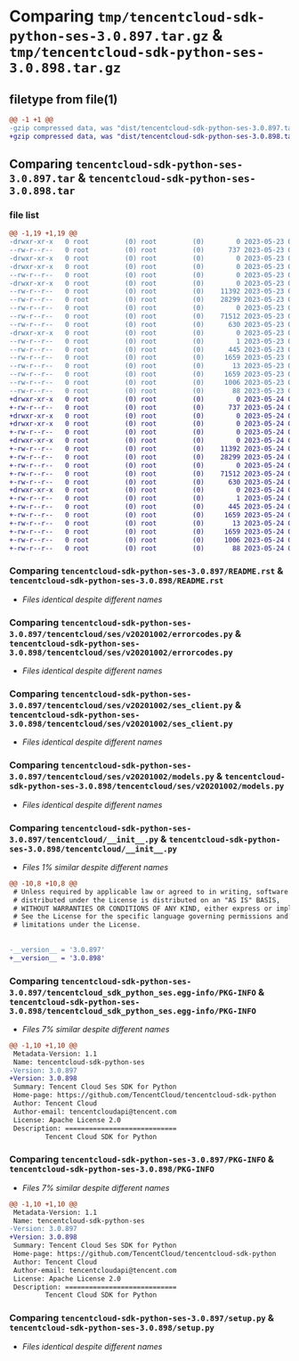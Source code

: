 # Comparing `tmp/tencentcloud-sdk-python-ses-3.0.897.tar.gz` & `tmp/tencentcloud-sdk-python-ses-3.0.898.tar.gz`

## filetype from file(1)

```diff
@@ -1 +1 @@
-gzip compressed data, was "dist/tencentcloud-sdk-python-ses-3.0.897.tar", last modified: Tue May 23 02:29:33 2023, max compression
+gzip compressed data, was "dist/tencentcloud-sdk-python-ses-3.0.898.tar", last modified: Wed May 24 02:04:33 2023, max compression
```

## Comparing `tencentcloud-sdk-python-ses-3.0.897.tar` & `tencentcloud-sdk-python-ses-3.0.898.tar`

### file list

```diff
@@ -1,19 +1,19 @@
-drwxr-xr-x   0 root         (0) root         (0)        0 2023-05-23 02:29:33.000000 tencentcloud-sdk-python-ses-3.0.897/
--rw-r--r--   0 root         (0) root         (0)      737 2023-05-23 02:29:32.000000 tencentcloud-sdk-python-ses-3.0.897/README.rst
-drwxr-xr-x   0 root         (0) root         (0)        0 2023-05-23 02:29:33.000000 tencentcloud-sdk-python-ses-3.0.897/tencentcloud/
-drwxr-xr-x   0 root         (0) root         (0)        0 2023-05-23 02:29:33.000000 tencentcloud-sdk-python-ses-3.0.897/tencentcloud/ses/
--rw-r--r--   0 root         (0) root         (0)        0 2023-05-23 02:29:32.000000 tencentcloud-sdk-python-ses-3.0.897/tencentcloud/ses/__init__.py
-drwxr-xr-x   0 root         (0) root         (0)        0 2023-05-23 02:29:33.000000 tencentcloud-sdk-python-ses-3.0.897/tencentcloud/ses/v20201002/
--rw-r--r--   0 root         (0) root         (0)    11392 2023-05-23 02:29:32.000000 tencentcloud-sdk-python-ses-3.0.897/tencentcloud/ses/v20201002/errorcodes.py
--rw-r--r--   0 root         (0) root         (0)    28299 2023-05-23 02:29:32.000000 tencentcloud-sdk-python-ses-3.0.897/tencentcloud/ses/v20201002/ses_client.py
--rw-r--r--   0 root         (0) root         (0)        0 2023-05-23 02:29:32.000000 tencentcloud-sdk-python-ses-3.0.897/tencentcloud/ses/v20201002/__init__.py
--rw-r--r--   0 root         (0) root         (0)    71512 2023-05-23 02:29:32.000000 tencentcloud-sdk-python-ses-3.0.897/tencentcloud/ses/v20201002/models.py
--rw-r--r--   0 root         (0) root         (0)      630 2023-05-23 02:29:32.000000 tencentcloud-sdk-python-ses-3.0.897/tencentcloud/__init__.py
-drwxr-xr-x   0 root         (0) root         (0)        0 2023-05-23 02:29:33.000000 tencentcloud-sdk-python-ses-3.0.897/tencentcloud_sdk_python_ses.egg-info/
--rw-r--r--   0 root         (0) root         (0)        1 2023-05-23 02:29:33.000000 tencentcloud-sdk-python-ses-3.0.897/tencentcloud_sdk_python_ses.egg-info/dependency_links.txt
--rw-r--r--   0 root         (0) root         (0)      445 2023-05-23 02:29:33.000000 tencentcloud-sdk-python-ses-3.0.897/tencentcloud_sdk_python_ses.egg-info/SOURCES.txt
--rw-r--r--   0 root         (0) root         (0)     1659 2023-05-23 02:29:33.000000 tencentcloud-sdk-python-ses-3.0.897/tencentcloud_sdk_python_ses.egg-info/PKG-INFO
--rw-r--r--   0 root         (0) root         (0)       13 2023-05-23 02:29:33.000000 tencentcloud-sdk-python-ses-3.0.897/tencentcloud_sdk_python_ses.egg-info/top_level.txt
--rw-r--r--   0 root         (0) root         (0)     1659 2023-05-23 02:29:33.000000 tencentcloud-sdk-python-ses-3.0.897/PKG-INFO
--rw-r--r--   0 root         (0) root         (0)     1006 2023-05-23 02:29:32.000000 tencentcloud-sdk-python-ses-3.0.897/setup.py
--rw-r--r--   0 root         (0) root         (0)       88 2023-05-23 02:29:33.000000 tencentcloud-sdk-python-ses-3.0.897/setup.cfg
+drwxr-xr-x   0 root         (0) root         (0)        0 2023-05-24 02:04:33.000000 tencentcloud-sdk-python-ses-3.0.898/
+-rw-r--r--   0 root         (0) root         (0)      737 2023-05-24 02:04:33.000000 tencentcloud-sdk-python-ses-3.0.898/README.rst
+drwxr-xr-x   0 root         (0) root         (0)        0 2023-05-24 02:04:33.000000 tencentcloud-sdk-python-ses-3.0.898/tencentcloud/
+drwxr-xr-x   0 root         (0) root         (0)        0 2023-05-24 02:04:33.000000 tencentcloud-sdk-python-ses-3.0.898/tencentcloud/ses/
+-rw-r--r--   0 root         (0) root         (0)        0 2023-05-24 02:04:33.000000 tencentcloud-sdk-python-ses-3.0.898/tencentcloud/ses/__init__.py
+drwxr-xr-x   0 root         (0) root         (0)        0 2023-05-24 02:04:33.000000 tencentcloud-sdk-python-ses-3.0.898/tencentcloud/ses/v20201002/
+-rw-r--r--   0 root         (0) root         (0)    11392 2023-05-24 02:04:33.000000 tencentcloud-sdk-python-ses-3.0.898/tencentcloud/ses/v20201002/errorcodes.py
+-rw-r--r--   0 root         (0) root         (0)    28299 2023-05-24 02:04:33.000000 tencentcloud-sdk-python-ses-3.0.898/tencentcloud/ses/v20201002/ses_client.py
+-rw-r--r--   0 root         (0) root         (0)        0 2023-05-24 02:04:33.000000 tencentcloud-sdk-python-ses-3.0.898/tencentcloud/ses/v20201002/__init__.py
+-rw-r--r--   0 root         (0) root         (0)    71512 2023-05-24 02:04:33.000000 tencentcloud-sdk-python-ses-3.0.898/tencentcloud/ses/v20201002/models.py
+-rw-r--r--   0 root         (0) root         (0)      630 2023-05-24 02:04:33.000000 tencentcloud-sdk-python-ses-3.0.898/tencentcloud/__init__.py
+drwxr-xr-x   0 root         (0) root         (0)        0 2023-05-24 02:04:33.000000 tencentcloud-sdk-python-ses-3.0.898/tencentcloud_sdk_python_ses.egg-info/
+-rw-r--r--   0 root         (0) root         (0)        1 2023-05-24 02:04:33.000000 tencentcloud-sdk-python-ses-3.0.898/tencentcloud_sdk_python_ses.egg-info/dependency_links.txt
+-rw-r--r--   0 root         (0) root         (0)      445 2023-05-24 02:04:33.000000 tencentcloud-sdk-python-ses-3.0.898/tencentcloud_sdk_python_ses.egg-info/SOURCES.txt
+-rw-r--r--   0 root         (0) root         (0)     1659 2023-05-24 02:04:33.000000 tencentcloud-sdk-python-ses-3.0.898/tencentcloud_sdk_python_ses.egg-info/PKG-INFO
+-rw-r--r--   0 root         (0) root         (0)       13 2023-05-24 02:04:33.000000 tencentcloud-sdk-python-ses-3.0.898/tencentcloud_sdk_python_ses.egg-info/top_level.txt
+-rw-r--r--   0 root         (0) root         (0)     1659 2023-05-24 02:04:33.000000 tencentcloud-sdk-python-ses-3.0.898/PKG-INFO
+-rw-r--r--   0 root         (0) root         (0)     1006 2023-05-24 02:04:33.000000 tencentcloud-sdk-python-ses-3.0.898/setup.py
+-rw-r--r--   0 root         (0) root         (0)       88 2023-05-24 02:04:33.000000 tencentcloud-sdk-python-ses-3.0.898/setup.cfg
```

### Comparing `tencentcloud-sdk-python-ses-3.0.897/README.rst` & `tencentcloud-sdk-python-ses-3.0.898/README.rst`

 * *Files identical despite different names*

### Comparing `tencentcloud-sdk-python-ses-3.0.897/tencentcloud/ses/v20201002/errorcodes.py` & `tencentcloud-sdk-python-ses-3.0.898/tencentcloud/ses/v20201002/errorcodes.py`

 * *Files identical despite different names*

### Comparing `tencentcloud-sdk-python-ses-3.0.897/tencentcloud/ses/v20201002/ses_client.py` & `tencentcloud-sdk-python-ses-3.0.898/tencentcloud/ses/v20201002/ses_client.py`

 * *Files identical despite different names*

### Comparing `tencentcloud-sdk-python-ses-3.0.897/tencentcloud/ses/v20201002/models.py` & `tencentcloud-sdk-python-ses-3.0.898/tencentcloud/ses/v20201002/models.py`

 * *Files identical despite different names*

### Comparing `tencentcloud-sdk-python-ses-3.0.897/tencentcloud/__init__.py` & `tencentcloud-sdk-python-ses-3.0.898/tencentcloud/__init__.py`

 * *Files 1% similar despite different names*

```diff
@@ -10,8 +10,8 @@
 # Unless required by applicable law or agreed to in writing, software
 # distributed under the License is distributed on an "AS IS" BASIS,
 # WITHOUT WARRANTIES OR CONDITIONS OF ANY KIND, either express or implied.
 # See the License for the specific language governing permissions and
 # limitations under the License.
 
 
-__version__ = '3.0.897'
+__version__ = '3.0.898'
```

### Comparing `tencentcloud-sdk-python-ses-3.0.897/tencentcloud_sdk_python_ses.egg-info/PKG-INFO` & `tencentcloud-sdk-python-ses-3.0.898/tencentcloud_sdk_python_ses.egg-info/PKG-INFO`

 * *Files 7% similar despite different names*

```diff
@@ -1,10 +1,10 @@
 Metadata-Version: 1.1
 Name: tencentcloud-sdk-python-ses
-Version: 3.0.897
+Version: 3.0.898
 Summary: Tencent Cloud Ses SDK for Python
 Home-page: https://github.com/TencentCloud/tencentcloud-sdk-python
 Author: Tencent Cloud
 Author-email: tencentcloudapi@tencent.com
 License: Apache License 2.0
 Description: ============================
         Tencent Cloud SDK for Python
```

### Comparing `tencentcloud-sdk-python-ses-3.0.897/PKG-INFO` & `tencentcloud-sdk-python-ses-3.0.898/PKG-INFO`

 * *Files 7% similar despite different names*

```diff
@@ -1,10 +1,10 @@
 Metadata-Version: 1.1
 Name: tencentcloud-sdk-python-ses
-Version: 3.0.897
+Version: 3.0.898
 Summary: Tencent Cloud Ses SDK for Python
 Home-page: https://github.com/TencentCloud/tencentcloud-sdk-python
 Author: Tencent Cloud
 Author-email: tencentcloudapi@tencent.com
 License: Apache License 2.0
 Description: ============================
         Tencent Cloud SDK for Python
```

### Comparing `tencentcloud-sdk-python-ses-3.0.897/setup.py` & `tencentcloud-sdk-python-ses-3.0.898/setup.py`

 * *Files identical despite different names*

